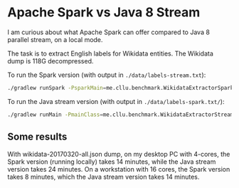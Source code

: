 # Apache Spark vs Java 8 Stream

I am curious about what Apache Spark can offer compared to Java 8 parallel stream, on a local mode.

The task is to extract English labels for Wikidata entities. The Wikidata dump is 118G decompressed.

To run the Spark version (with output in `./data/labels-stream.txt`):

```bash
./gradlew runSpark -PsparkMain=me.cllu.benchmark.WikidataExtractorSpark -PsparkArgs="./data/wikidata-20170320-all.json local[4]"
```

To run the Java stream version (with output in `./data/labels-spark.txt/`):

```bash
./gradlew runMain -PmainClass=me.cllu.benchmark.WikidataExtractorStream -Parguments="./data/wikidata-20170320-all.json"
```

## Some results

With wikidata-20170320-all.json dump,
on my desktop PC with 4-cores, the Spark version (running locally) takes 14 minutes, while the Java stream version takes 24 minutes.
On a workstation with 16 cores, the Spark version takes 8 minutes, which the Java stream version takes 14 minutes.
